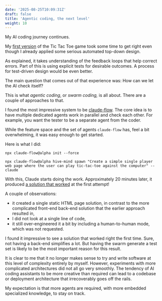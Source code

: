 ```yaml
---
date: '2025-08-25T10:09:31Z'
draft: false
title: 'Agentic coding, the next level'
weight: 10
---
```


My AI coding journey continues.

My [first version](fposts/ai-nocode/) of the Tic Tac Toe game took some time to get right
even though I already applied some serious automated top-down design.

As explained, it takes understanding of the feedback loops that help correct errors.
Part of this is using explicit tests for desirable outcomes.
A process for test-driven design would be even better.

The main question that comes out of that experience was: How can we let the AI check itself?

This is what *agentic coding*, or *swarm coding,* is all about.
There are a couple of approaches to that.

I found the most impressive system to be [claude-flow](https://github.com/ruvnet/claude-flow/blob/main/README.md).
The core idea is to have multiple dedicated agents work in parallel and check each other.
For example, you want the tester to be a separate agent from the coder.

While the feature space and the set of agents `claude-flow` has, feel a bit overwhelming, it was easy enough to get started.

Here is what I did:

```shell
npx claude-flow@alpha init --force

npx claude-flow@alpha hive-mind spawn "Create a simple single player web page where the user can play tic-tac-toe against the computer" --claude
```

With this, Claude starts doing the work.
Approximately 20 minutes later, it produced [a solution that worked](/ttt/tic-tac-toe.html) at the first attempt!

A couple of observations:

- it created a single static HTML page solution, in contrast to the more complicated front-end back-end solution that the earlier approach resulted in,
- I did not look at a single line of code,
- it still over-engineered it a bit by including a human-to-human mode, which was not requested.

I found it impressive to see a solution that worked right the first time.
Sure, not having a back-end simplifies a lot.
But having the swarm generate a test set is likely to be the most important reason for this result.

It is clear to me that it no longer makes sense to try and write software at this level of complexity entirely by myself.
However, experiments with more complicated architectures did not all go very smoothly.
The tendency of AI coding assistants to be more creative than required can lead to a codebase or deployment architecture that irrecoverably goes off the rails.

My expectation is that more agents are required, with more embedded specialized knowledge, to stay on track.